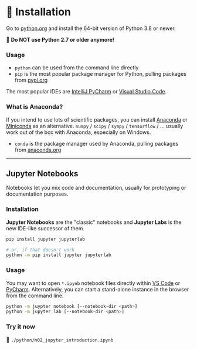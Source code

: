 <!-- .slide: id="-installation" -->

# 🐍 Installation
<!-- .element: class="headline" -->

Go to [python.org](https://www.python.org/) and install the 64-bit version of Python 3.8 or newer.  

🚫 **Do NOT use Python 2.7 or older anymore!**

### Usage

- `python` can be used from the command line directly
- `pip` is the most popular package manager for Python, pulling packages from [pypi.org](http://pypi.org/)

The most popular IDEs are [IntelliJ PyCharm](https://www.jetbrains.com/pycharm/) or [Visual Studio Code](https://code.visualstudio.com/).

<div class="fragment">

### What is Anaconda?

If you intend to use lots of scientific packages, you can install [Anaconda](https://www.anaconda.com/products/individual) or [Miniconda](https://docs.conda.io/en/latest/miniconda.html) as an alternative.
`numpy` / `scipy` /  `sympy` /  `tensorflow` / ... usually work out of the box with Anaconda, especially on Windows.

- `conda` is the package manager used by Anaconda, pulling packages from [anaconda.org](https://anaconda.org/anaconda/repo)

</div>

---

## Jupyter Notebooks

Notebooks let you mix code and documentation, usually for prototyping or documentation purposes.

<div class="fragment">

### Installation

**Jupyter Notebooks** are the "classic" notebooks and **Jupyter Labs** is the new IDE-like successor of them.

```sh
pip install jupyter jupyterlab

# or, if that doesn't work
python -m pip install jupyter jupyterlab
```

</div>
<div class="fragment">

### Usage

You may want to open `*.ipynb`  notebook files directly within [VS Code](https://code.visualstudio.com/docs/datascience/jupyter-notebooks) or [PyCharm](https://www.jetbrains.com/help/pycharm/jupyter-notebook-support.html).
Alternatively, you can start a stand-alone instance in the browser from the command line.

```sh
python -m juypter notebook [--notebook-dir <path>]
python -m jupyter lab [--notebook-dir <path>]
```

</div>
<div class="fragment">

### Try it now

📜 `./python/m02_jupyter_introduction.ipynb`
<!-- .element: class="snippet" -->

</div>
